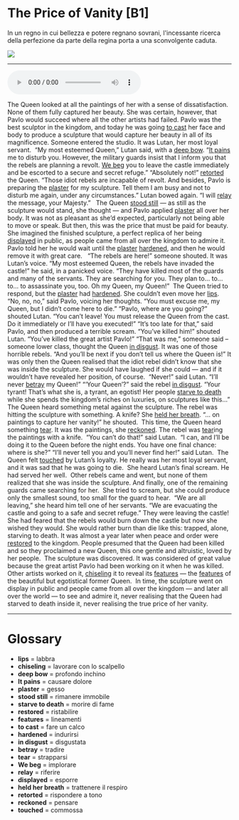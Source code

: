 # The Price of Vanity   [B1]

In un regno in cui bellezza e potere regnano sovrani, l'incessante ricerca della perfezione da parte della regina porta a una sconvolgente caduta.

![](The%20Price%20of%20Vanity.jpg)

--------------

<div>
<audio controls autoplay>
    <source src="https:/raw.githubusercontent.com/dartie/speakup/main/2024-10/The%20Price%20of%20Vanity.mp3" type="audio/mpeg">
</audio>
</div>


The Queen looked at all the paintings of her with a sense of dissatisfaction. None of them fully captured her beauty. She was certain, however, that Pavlo would succeed where all the other artists had failed.
Pavlo was the best sculptor in the kingdom, and today he was going [to cast](## "fare un calco") her face and body to produce a sculpture that would capture her beauty in all of its magnificence.
Someone entered the studio. It was Lutan, her most loyal servant. 
“My most esteemed Queen,” Lutan said, with a [deep bow](## "profondo inchino"). “[It pains](## "causare dolore") me to disturb you. However, the military guards insist that I inform you that the rebels are planning a revolt. [We beg](## "implorare") you to leave the castle immediately and be escorted to a secure and secret refuge.”
“Absolutely not!” [retorted](## "rispondere a tono") the Queen. “Those idiot rebels are incapable of revolt. And besides, Pavlo is preparing the [plaster](## "gesso") for my sculpture. Tell them I am busy and not to disturb me again, under any circumstances.”
Lutan bowed again. “I will [relay](## "riferire") the message, your Majesty.”
 
The Queen [stood still](## "rimanere immobile") — as still as the sculpture would stand, she thought — and Pavlo applied [plaster](## "gesso") all over her body. It was not as pleasant as she’d expected, particularly not being able to move or speak. But then, this was the price that must be paid for beauty. 
She imagined the finished sculpture, a perfect replica of her being [displayed](## "esporre") in public, as people came from all over the kingdom to admire it. 
Pavlo told her he would wait until the [plaster](## "gesso") [hardened](## "indurirsi"), and then he would remove it with great care.
 
“The rebels are here!” someone shouted. It was Lutan’s voice. “My most esteemed Queen, the rebels have invaded the castle!” he said, in a panicked voice. “They have killed most of the guards and many of the servants. They are searching for you. They plan to... to... to… to assassinate you, too. Oh my Queen, my Queen!” 
The Queen tried to respond, but the [plaster](## "gesso") had [hardened](## "indurirsi"). She couldn’t even move her [lips](## "labbra"). 
“No, no, no,” said Pavlo, voicing her thoughts. “You must excuse me, my Queen, but I didn’t come here to die.”
“Pavlo, where are you going?” shouted Lutan. “You can’t leave! You must release the Queen from the cast. Do it immediately or I’ll have you executed!”
“It’s too late for that,” said Pavlo, and then produced a terrible scream.
“You’ve killed him!” shouted Lutan. “You’ve killed the great artist Pavlo!”
“That was me,” someone said – someone lower class, thought the Queen [in disgust](## "disgustata"). It was one of those horrible rebels. “And you’ll be next if you don’t tell us where the Queen is!”
It was only then the Queen realised that the idiot rebel didn’t know that she was inside the sculpture. She would have laughed if she could — and if it wouldn’t have revealed her position, of course. 
“Never!” said Lutan. “I’ll never [betray](## "tradire") my Queen!”
“‘Your Queen’?” said the rebel [in disgust](## "disgustata"). “Your tyrant! That’s what she is, a tyrant, an egotist! Her people [starve to death](## "morire di fame") while she spends the kingdom’s riches on luxuries, on sculptures like this…”
The Queen heard something metal against the sculpture. The rebel was hitting the sculpture with something. A knife? She [held her breath](## "trattenere il respiro").
“… on paintings to capture her vanity!” he shouted. 
This time, the Queen heard something [tear](## "strapparsi"). It was the paintings, she [reckoned](## "pensare"). The rebel was [tear](## "strapparsi")ing the paintings with a knife. 
“You can’t do that!” said Lutan. 
“I can, and I’ll be doing it to the Queen before the night ends. You have one final chance: where is she?”
“I’ll never tell you and you’ll never find her!” said Lutan. 
The Queen felt [touched](## "commossa") by Lutan’s loyalty. He really was her most loyal servant, and it was sad that he was going to die. 
She heard Lutan’s final scream. He had served her well. 
Other rebels came and went, but none of them realized that she was inside the sculpture. And finally, one of the remaining guards came searching for her. 
She tried to scream, but she could produce only the smallest sound, too small for the guard to hear.
 “We are all leaving,” she heard him tell one of her servants. “We are evacuating the castle and going to a safe and secret refuge.”
They were leaving the castle! She had feared that the rebels would burn down the castle but now she wished they would. She would rather burn than die like this: trapped, alone, starving to death.
It was almost a year later when peace and order were [restored](## "ristabilire") to the kingdom. People presumed that the Queen had been killed and so they proclaimed a new Queen, this one gentle and altruistic, loved by her people. 
The sculpture was discovered. It was considered of great value because the great artist Pavlo had been working on it when he was killed. Other artists worked on it, [chiseling](## "lavorare con lo scalpello") it to reveal its [features](## "lineamenti") — the [features](## "lineamenti") of the beautiful but egotistical former Queen. 
In time, the sculpture went on display in public and people came from all over the kingdom — and later all over the world — to see and admire it, never realising that the Queen had starved to death inside it, never realising the true price of her vanity. 

--------------

<div style = "display:block; clear:both; page-break-after:always;"></div>

# Glossary
* **lips** = labbra
* **chiseling** = lavorare con lo scalpello
* **deep bow** = profondo inchino
* **It pains** = causare dolore
* **plaster** = gesso
* **stood still** = rimanere immobile
* **starve to death** = morire di fame
* **restored** = ristabilire
* **features** = lineamenti
* **to cast** = fare un calco
* **hardened** = indurirsi
* **in disgust** = disgustata
* **betray** = tradire
* **tear** = strapparsi
* **We beg** = implorare
* **relay** = riferire
* **displayed** = esporre
* **held her breath** = trattenere il respiro
* **retorted** = rispondere a tono
* **reckoned** = pensare
* **touched** = commossa
